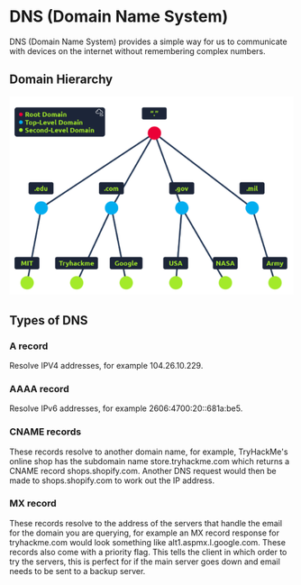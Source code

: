 # DNS (Domain Name System)

DNS (Domain Name System) provides a simple way for us to communicate with devices on the internet without remembering complex numbers.

## Domain Hierarchy

![alt text](/TryHackMe/images/image.png)

## Types of DNS

### A record
Resolve  IPV4 addresses, for example 104.26.10.229.

### AAAA record
Resolve IPv6 addresses, for example 2606:4700:20::681a:be5.

### CNAME records
These records resolve to another domain name, for example, TryHackMe's online shop has the subdomain name store.tryhackme.com which returns a CNAME record shops.shopify.com. Another DNS request would then be made to shops.shopify.com to work out the IP address.

### MX record
These records resolve to the address of the servers that handle the email for the domain you are querying, for example an MX record response for tryhackme.com would look something like alt1.aspmx.l.google.com. These records also come with a priority flag. This tells the client in which order to try the servers, this is perfect for if the main server goes down and email needs to be sent to a backup server.




